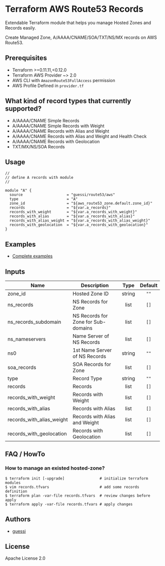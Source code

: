 # Terraform AWS Route53 Records

Extendable Terraform module that helps you manage Hosted Zones and Records easily.

Create Managed Zone, A/AAAA/CNAME/SOA/TXT/NS/MX records on AWS Route53.

## Prerequisites

* Terraform >=0.11.11,<0.12.0
* Terraform AWS Provider ~> 2.0
* AWS CLI with `AmazonRoute53FullAccess` permission
* AWS Profile Defined in `provider.tf`

## What kind of record types that currently supported?

- A/AAAA/CNAME Simple Records
- A/AAAA/CNAME Simple Records with Weight
- A/AAAA/CNAME Records with Alias and Weight
- A/AAAA/CNAME Records with Alias and Weight and Health Check
- A/AAAA/CNAME Records with Geolocation
- TXT/MX/NS/SOA Records

## Usage

```hcl
//
// define A records with module
//

module "A" {
  source                    = "guessi/route53/aws"
  type                      = "A"
  zone_id                   = "${aws_route53_zone.default.zone_id}"
  records                   = "${var.a_records}"
  records_with_weight       = "${var.a_records_with_weight}"
  records_with_alias        = "${var.a_records_with_alias}"
  records_with_alias_weight = "${var.a_records_with_alias_weight}"
  records_with_geolocation  = "${var.a_records_with_geolocation}"
}

```

## Examples

* [Complete examples](https://github.com/guessi/terraform-aws-route53/tree/master/examples)

## Inputs

| Name                            | Description                         | Type     | Default   |
| ------------------------------- | ----------------------------------- | :------: | :-------: |
| zone_id                         | Hosted Zone ID                      | string   | `""`      |
| ns_records                      | NS Records for Zone                 | list     | `[]`      |
| ns_records_subdomain            | NS Records for Zone for Sub-domains | list     | `[]`      |
| ns_nameservers                  | Name Server of NS Records           | list     | `[]`      |
| ns0                             | 1st Name Server of NS Records       | string   | `""`      |
| soa_records                     | SOA Records for Zone                | list     | `[]`      |
| type                            | Record Type                         | string   | `""`      |
| records                         | Records                             | list     | `[]`      |
| records_with_weight             | Records with Weight                 | list     | `[]`      |
| records_with_alias              | Records with Alias                  | list     | `[]`      |
| records_with_alias_weight       | Records with Alias and Weight       | list     | `[]`      |
| records_with_geolocation        | Records with Geolocation            | list     | `[]`      |

## FAQ / HowTo

### How to manage an existed hosted-zone?

    $ terraform init [-upgrade]                # initialize terraform modules
    $ vim records.tfvars                       # add some records definition
    $ terraform plan -var-file records.tfvars  # review changes before apply
    $ terraform apply -var-file records.tfvars # apply changes

## Authors

- [guessi](https://github.com/guessi)

## License

Apache License 2.0

